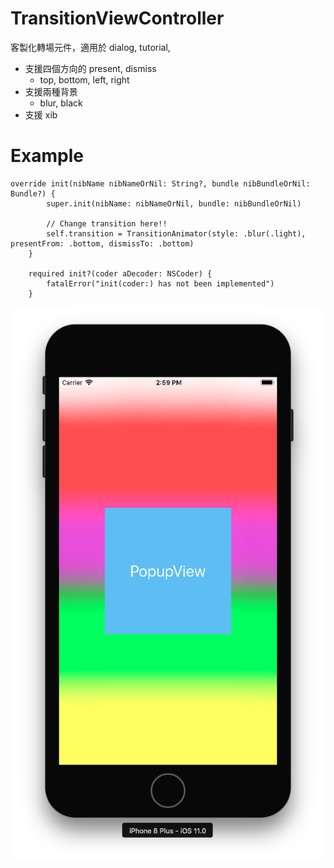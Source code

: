 # TransitionViewController

客製化轉場元件，適用於 dialog, tutorial, 

- 支援四個方向的 present, dismiss
	- top, bottom, left, right
- 支援兩種背景
	- blur, black
- 支援 xib


# Example
```
override init(nibName nibNameOrNil: String?, bundle nibBundleOrNil: Bundle?) {
		super.init(nibName: nibNameOrNil, bundle: nibBundleOrNil)
		
		// Change transition here!!
		self.transition = TransitionAnimator(style: .blur(.light), presentFrom: .bottom, dismissTo: .bottom)
	}
	
	required init?(coder aDecoder: NSCoder) {
		fatalError("init(coder:) has not been implemented")
	}
```

![popupView](./popupView.png)
